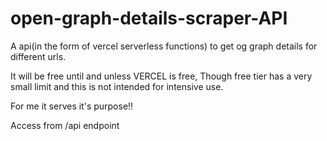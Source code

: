 # open-graph-details-scraper-API
A api(in the form of vercel serverless functions) to get og graph details for different urls.

It will be free until and unless VERCEL is free, Though free tier has a very small limit and this is not intended for intensive use. 

For me it serves it's purpose!!

Access from /api endpoint
